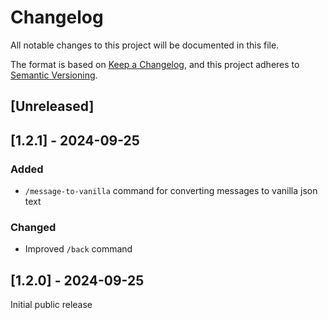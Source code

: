 # Changelog
All notable changes to this project will be documented in this file.

The format is based on [Keep a Changelog](https://keepachangelog.com/en/1.0.0/),
and this project adheres to [Semantic Versioning](https://semver.org/spec/v2.0.0.html).

## [Unreleased]

## [1.2.1] - 2024-09-25
### Added
- `/message-to-vanilla` command for converting messages to vanilla json text

### Changed
- Improved `/back` command


## [1.2.0] - 2024-09-25
Initial public release